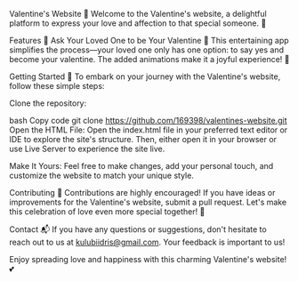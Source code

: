 Valentine's Website 💖
Welcome to the Valentine's website, a delightful platform to express your love and affection to that special someone. 🌹

Features 🎉
Ask Your Loved One to be Your Valentine 🤗
This entertaining app simplifies the process—your loved one only has one option: to say yes and become your valentine. The added animations make it a joyful experience! 🥰

Getting Started 🚀
To embark on your journey with the Valentine's website, follow these simple steps:

Clone the repository:

bash
Copy code
git clone https://github.com/169398/valentines-website.git
Open the HTML File:
Open the index.html file in your preferred text editor or IDE to explore the site's structure. Then, either open it in your browser or use Live Server to experience the site live.

Make It Yours:
Feel free to make changes, add your personal touch, and customize the website to match your unique style.

Contributing 🤝
Contributions are highly encouraged! If you have ideas or improvements for the Valentine's website, submit a pull request. Let's make this celebration of love even more special together! 💪

Contact 📬
If you have any questions or suggestions, don't hesitate to reach out to us at kulubiidris@gmail.com. Your feedback is important to us!

Enjoy spreading love and happiness with this charming Valentine's website! 💕
